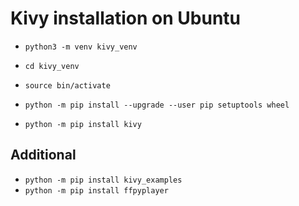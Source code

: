 # Kivy installation on Ubuntu

- `python3 -m venv kivy_venv`
- `cd kivy_venv`
- `source bin/activate`


- `python -m pip install --upgrade --user pip setuptools wheel`

- `python -m pip install kivy`

## Additional
- `python -m pip install kivy_examples`
- `python -m pip install ffpyplayer`
